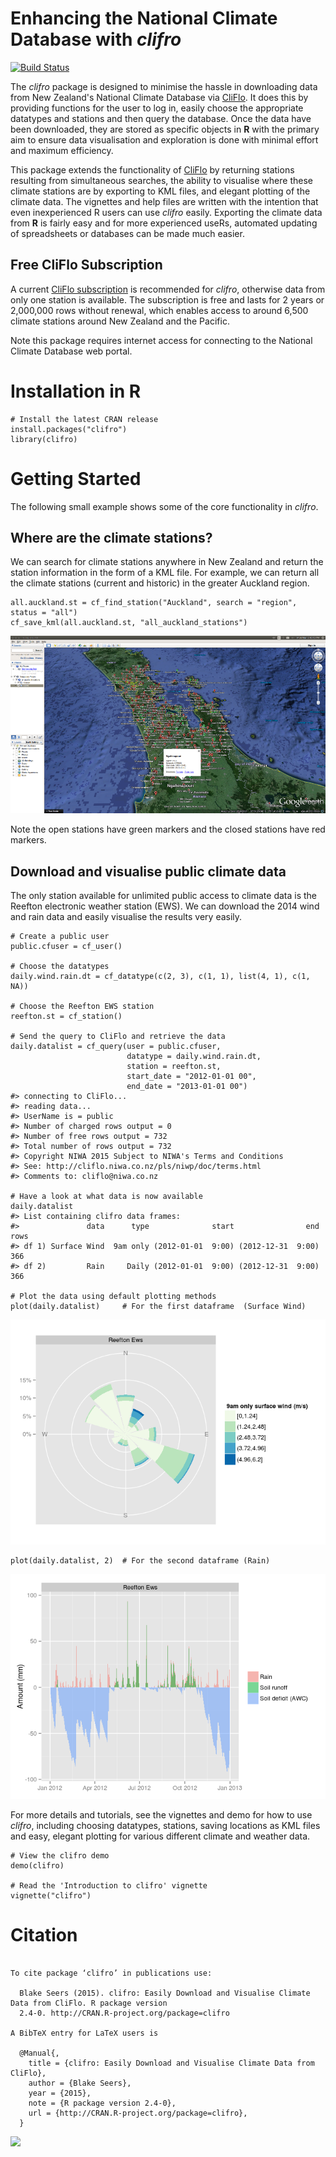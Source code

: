 <!-- README.md is generated from README.Rmd. Please edit that file -->



Enhancing the National Climate Database with *clifro*
=====================================================

[![Build Status](https://travis-ci.org/ropensci/clifro.svg)](https://travis-ci.org/ropensci/clifro)

The *clifro* package is designed to minimise the hassle in downloading data from New Zealand's National Climate Database via [CliFlo](http://cliflo.niwa.co.nz/). It does this by providing functions for the user to log in, easily choose the appropriate datatypes and stations and then query the database. Once the data have been downloaded, they are stored as specific objects in **R** with the primary aim to ensure data visualisation and exploration is done with minimal effort and maximum efficiency.

This package extends the functionality of [CliFlo](http://cliflo.niwa.co.nz/) by returning stations resulting from simultaneous searches, the ability to visualise where these climate stations are by exporting to KML files, and elegant plotting of the climate data. The vignettes and help files are written with the intention that even inexperienced R users can use *clifro* easily. Exporting the climate data from **R** is fairly easy and for more experienced useRs, automated updating of spreadsheets or databases can be made much easier.

Free CliFlo Subscription
------------------------

A current [CliFlo subscription](http://cliflo.niwa.co.nz/pls/niwp/wsubform.intro) is recommended for *clifro*, otherwise data from only one station is available. The subscription is free and lasts for 2 years or 2,000,000 rows without renewal, which enables access to around 6,500 climate stations around New Zealand and the Pacific.

Note this package requires internet access for connecting to the National Climate Database web portal.

Installation in R
=================

``` {.r}
# Install the latest CRAN release
install.packages("clifro")
library(clifro)
```

Getting Started
===============

The following small example shows some of the core functionality in *clifro*.

Where are the climate stations?
-------------------------------

We can search for climate stations anywhere in New Zealand and return the station information in the form of a KML file. For example, we can return all the climate stations (current and historic) in the greater Auckland region.

``` {.r}
all.auckland.st = cf_find_station("Auckland", search = "region", status = "all")
cf_save_kml(all.auckland.st, "all_auckland_stations")
```

![All Auckland Climate Stations](README-map.png)

Note the open stations have green markers and the closed stations have red markers.

Download and visualise public climate data
------------------------------------------

The only station available for unlimited public access to climate data is the Reefton electronic weather station (EWS). We can download the 2014 wind and rain data and easily visualise the results very easily.

``` {.r}
# Create a public user
public.cfuser = cf_user()

# Choose the datatypes
daily.wind.rain.dt = cf_datatype(c(2, 3), c(1, 1), list(4, 1), c(1, NA))

# Choose the Reefton EWS station
reefton.st = cf_station()

# Send the query to CliFlo and retrieve the data
daily.datalist = cf_query(user = public.cfuser, 
                          datatype = daily.wind.rain.dt, 
                          station = reefton.st,
                          start_date = "2012-01-01 00",
                          end_date = "2013-01-01 00")
#> connecting to CliFlo...
#> reading data...
#> UserName is = public
#> Number of charged rows output = 0
#> Number of free rows output = 732
#> Total number of rows output = 732
#> Copyright NIWA 2015 Subject to NIWA's Terms and Conditions
#> See: http://cliflo.niwa.co.nz/pls/niwp/doc/terms.html
#> Comments to: cliflo@niwa.co.nz

# Have a look at what data is now available
daily.datalist
#> List containing clifro data frames:
#>               data      type              start                end rows
#> df 1) Surface Wind  9am only (2012-01-01  9:00) (2012-12-31  9:00)  366
#> df 2)         Rain     Daily (2012-01-01  9:00) (2012-12-31  9:00)  366

# Plot the data using default plotting methods
plot(daily.datalist)     # For the first dataframe  (Surface Wind)
```

![](README-rain-wind-example-1.png)

``` {.r}
plot(daily.datalist, 2)  # For the second dataframe (Rain)
```

![](README-rain-wind-example-2.png)

For more details and tutorials, see the vignettes and demo for how to use *clifro*, including choosing datatypes, stations, saving locations as KML files and easy, elegant plotting for various different climate and weather data.

``` {.r}
# View the clifro demo
demo(clifro)

# Read the 'Introduction to clifro' vignette
vignette("clifro")
```

Citation
========

``` {.bibtex}

To cite package ‘clifro’ in publications use:

  Blake Seers (2015). clifro: Easily Download and Visualise Climate Data from CliFlo. R package version
  2.4-0. http://CRAN.R-project.org/package=clifro

A BibTeX entry for LaTeX users is

  @Manual{,
    title = {clifro: Easily Download and Visualise Climate Data from CliFlo},
    author = {Blake Seers},
    year = {2015},
    note = {R package version 2.4-0},
    url = {http://CRAN.R-project.org/package=clifro},
  }
```

[![](http://ropensci.org/public_images/github_footer.png)](http://ropensci.org)
